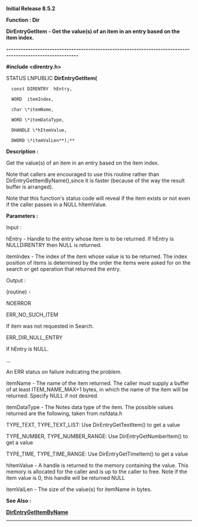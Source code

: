 




<!--
 /\* Font Definitions \*/
 @font-face
 {font-family:Helv;
 panose-1:2 11 6 4 2 2 2 3 2 4;}
@font-face
 {font-family:"Cambria Math";
 panose-1:2 4 5 3 5 4 6 3 2 4;}
 /\* Style Definitions \*/
 p.MsoNormal, li.MsoNormal, div.MsoNormal
 {margin-top:0cm;
 margin-right:0cm;
 margin-bottom:8.0pt;
 margin-left:0cm;
 line-height:107%;
 font-size:11.0pt;
 font-family:"Calibri",sans-serif;}
.MsoChpDefault
 {font-size:11.0pt;}
.MsoPapDefault
 {margin-bottom:8.0pt;
 line-height:107%;}
 /\* Page Definitions \*/
 @page WordSection1
 {size:612.0pt 792.0pt;
 margin:72.0pt 72.0pt 72.0pt 72.0pt;}
div.WordSection1
 {page:WordSection1;}
-->




**Initial Release 8.5.2**



**Function : Dir**



**DirEntryGetItem** **- Get the
value(s) of an item in an entry based on the item index.** 


**----------------------------------------------------------------------------------------------------------**



**#include <direntry.h>**



STATUS
LNPUBLIC  **DirEntryGetItem(**  

      const DIRENTRY  hEntry,  

      WORD  itemIndex,  

      char \*itemName,  

      WORD \*itemDataType,  

      DHANDLE \*hItemValue,  

      DWORD \*itemValLen**);**



**Description :**



Get the
value(s) of an item in an entry based on the item index. 


         
Note that callers are encouraged to use this routine rather than
DirEntryGetItemByName(),since it is faster (because of the way the result
buffer is arranged). 


         
Note that this function's status code will reveal if the item exists or not
even if the caller passes in a NULL hItemValue.


 


**Parameters :**



Input :  

hEntry  -  Handle to the entry whose item is to be returned. If hEntry is
NULLDIRENTRY then NULL is returned.  

  

itemIndex  -  The index of the item whose value is to be returned. The index
position of items is determined by the order the items were asked for on the
search or get operation that returned the entry.  

  




Output :  

(routine)  -    

NOERROR   

  

ERR\_NO\_SUCH\_ITEM   

If item was not requested in Search.   

  

ERR\_DIR\_NULL\_ENTRY   

If hEntry is NULL.   

  

...   

An ERR status on failure indicating the problem.   

  

  

  

itemName  -  The name of the item returned. The caller must supply a buffer of
at least ITEM\_NAME\_MAX+1 bytes, in which the name of the item will be returned.
Specify NULL if not desired.  

  

itemDataType  -  The Notes data type of the item. The possible values returned
are the following, taken from nsfdata.h   

TYPE\_TEXT, TYPE\_TEXT\_LIST: Use DirEntryGetTextItem() to get a value   

TYPE\_NUMBER, TYPE\_NUMBER\_RANGE: Use DirEntryGetNumberItem() to get a value   

TYPE\_TIME, TYPE\_TIME\_RANGE: Use DirEntryGetTimeItem() to get a value  

  

hItemValue  -  A handle is returned to the memory containing the value. This
memory is allocated for the caller and is up to the caller to free. Note if the
item value is 0, this handle will be returned NULL  

  

itemValLen  -  The size of the value(s) for itemName in bytes.  

  




 **See Also :**


**[DirEntryGetItemByName](DirEntryGetItemByName.md)**



----------------------------------------------------------------------------------------------------------


 





